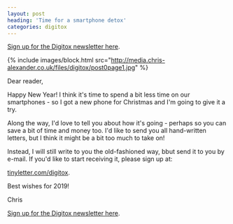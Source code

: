```yaml
---
layout: post
heading: 'Time for a smartphone detox'
categories: digitox
---
```


[Sign up for the Digitox newsletter here](https://tinyletter.com/digitox).

{% include images/block.html src="http://media.chris-alexander.co.uk/files/digitox/post0page1.jpg" %}

Dear reader,

Happy New Year! I think it's time to spend a bit less time on our smartphones - so I got a new phone for Christmas and I'm going to give it a try.

Along the way, I'd love to tell you about how it's going - perhaps so you can save a bit of time and money too. I'd like to send you all hand-written letters, but I think it might be a bit too much to take on!

Instead, I will still write to you the old-fashioned way, bbut send it to you by e-mail. If you'd like to start receiving it, please sign up at:

[tinyletter.com/digitox](https://tinyletter.com/digitox).

Best wishes for 2019!

Chris

[Sign up for the Digitox newsletter here](https://tinyletter.com/digitox).